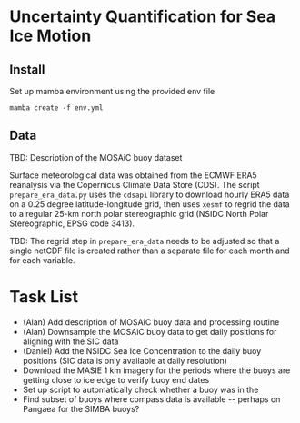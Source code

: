 # Uncertainty Quantification for Sea Ice Motion

## Install
Set up mamba environment using the provided env file
```
mamba create -f env.yml
```

## Data
TBD: Description of the MOSAiC buoy dataset

Surface meteorological data was obtained from the ECMWF ERA5 reanalysis via the Copernicus Climate Data Store (CDS). The script `prepare_era_data.py` uses the `cdsapi` library to download hourly ERA5 data on a 0.25 degree latitude-longitude grid, then uses `xesmf` to regrid the data to a regular 25-km north polar stereographic grid (NSIDC North Polar Stereographic, EPSG code 3413).

TBD: The regrid step in `prepare_era_data` needs to be adjusted so that a single netCDF file is created rather than a separate file for each month and for each variable.


# Task List
* (Alan) Add description of MOSAiC buoy data and processing routine
* (Alan) Downsample the MOSAiC buoy data to get daily positions for aligning with the SIC data
* (Daniel) Add the NSIDC Sea Ice Concentration to the daily buoy positions (SIC data is only available at daily resolution)
* Download the MASIE 1 km imagery for the periods where the buoys are getting close to ice edge to verify buoy end dates
* Set up script to automatically check whether a buoy was in the 
* Find subset of buoys where compass data is available -- perhaps on Pangaea for the SIMBA buoys?